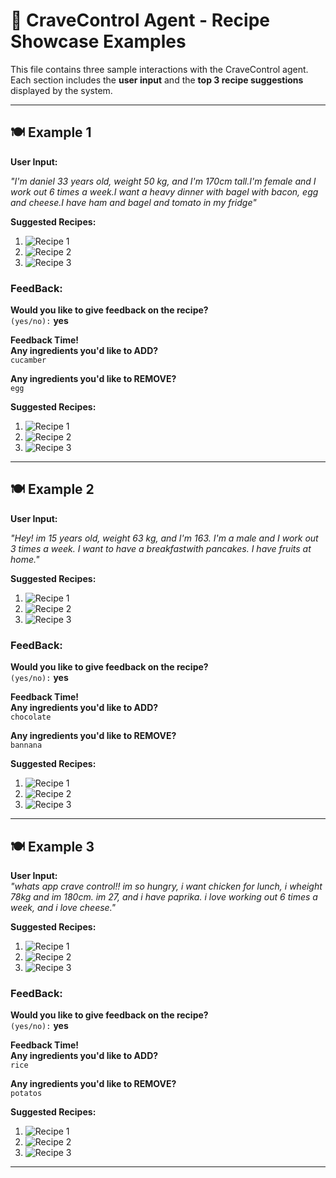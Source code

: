 # 🧠 CraveControl Agent - Recipe Showcase Examples

This file contains three sample interactions with the CraveControl agent.  
Each section includes the **user input** and the **top 3 recipe suggestions** displayed by the system.

---

## 🍽️ Example 1

**User Input:**  

*"I'm daniel 33 years old, weight 50 kg, and I'm 170cm tall.I'm female and I work out 6 times a week.I want a heavy dinner with bagel with bacon, egg and cheese.I have ham and bagel and tomato in my fridge"*

**Suggested Recipes:**

1. ![Recipe 1](./pics/example1_recipe1.png)
2. ![Recipe 2](./pics/example1_recipe2.png)
3. ![Recipe 3](./pics/example1_recipe3.png)


### FeedBack:
**Would you like to give feedback on the recipe?**  
`(yes/no):` **yes**

**Feedback Time!**  
**Any ingredients you'd like to ADD?**  
`cucamber`

**Any ingredients you'd like to REMOVE?**  
`egg`

**Suggested Recipes:**

1. ![Recipe 1](./pics/feedback1ex1.png)
2. ![Recipe 2](./pics/feedback1ex2.png)
3. ![Recipe 3](./pics/feedback1ex3.png)

---

## 🍽️ Example 2

**User Input:**  

*"Hey! im 15 years old, weight 63 kg, and I'm 163. I'm a male and I work out 3 times a week. I want to have a breakfastwith pancakes. I have fruits at home."*

**Suggested Recipes:**

1. ![Recipe 1](./pics/example2_recipe1.png)
2. ![Recipe 2](./pics/example2_recipe2.png)
3. ![Recipe 3](./pics/example2_recipe3.png)

### FeedBack:
**Would you like to give feedback on the recipe?**  
`(yes/no):` **yes**

**Feedback Time!**  
**Any ingredients you'd like to ADD?**  
`chocolate`

**Any ingredients you'd like to REMOVE?**  
`bannana`

**Suggested Recipes:**

1. ![Recipe 1](./pics/feedback2ex1.png)
2. ![Recipe 2](./pics/feedback2ex2.png)
3. ![Recipe 3](./pics/feedback2ex3.png)

---

## 🍽️ Example 3

**User Input:**  
*"whats app crave control!! im so hungry, i want chicken for lunch, i wheight 78kg and im 180cm. im 27, and i have paprika. i love working out 6 times a week, and i love cheese."*

**Suggested Recipes:**

1. ![Recipe 1](./pics/example3_recipe1.png)
2. ![Recipe 2](./pics/example3_recipe2.png)
3. ![Recipe 3](./pics/example3_recipe3.png)

### FeedBack:
**Would you like to give feedback on the recipe?**  
`(yes/no):` **yes**

**Feedback Time!**  
**Any ingredients you'd like to ADD?**  
`rice`

**Any ingredients you'd like to REMOVE?**  
`potatos`

**Suggested Recipes:**

1. ![Recipe 1](./pics/feedback3ex1.png)
2. ![Recipe 2](./pics/feedback3ex2.png)
3. ![Recipe 3](./pics/feedback3ex3.png)
---
